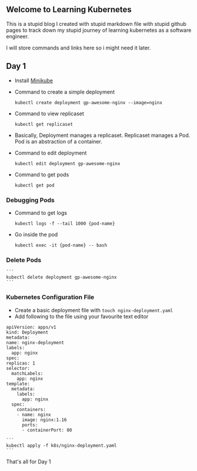 ## Welcome to Learning Kubernetes

This is a stupid blog I created with stupid markdown file with stupid github pages to track down my stupid journey of learning kubernetes as a software engineer.

I will store commands and links here so i might need it later.

## Day 1

- Install [Minikube](https://minikube.sigs.k8s.io/docs/start/)
- Command to create a simple deployment
  ```
  kubectl create deployment gp-awesome-nginx --image=nginx
  ```
- Command to view replicaset
  ```
  kubectl get replicaset
  ```

- Basically, Deployment manages a replicaset. Replicaset manages a Pod. Pod is an abstraction of a container.


- Command to edit deployment
  ```
  kubectl edit deployment gp-awesome-nginx
  ```


- Command to get pods
  ```
  kubectl get pod
  ```

### Debugging Pods

- Command to get logs
  ```
  kubectl logs -f --tail 1000 {pod-name}
  ```

- Go inside the pod
  ```
  kubectl exec -it {pod-name} -- bash
  ```

### Delete Pods
    ```
    kubectl delete deployment gp-awesome-nginx
    ```

### Kubernetes Configuration File
  - Create a basic deployment file with `touch nginx-deployment.yaml`
  - Add following to the file using your favourite text editor
  ```
apiVersion: apps/v1
kind: Deployment
metadata:
  name: nginx-deployment
  labels:
    app: nginx
spec:
  replicas: 1
  selector:
    matchLabels:
      app: nginx
  template:
    metadata:
      labels:
        app: nginx
    spec:
      containers:
      - name: nginx
        image: nginx:1.16
        ports:
        - containerPort: 80
  ```

    ```
    kubectl apply -f k8s/nginx-deployment.yaml
    ```


That's all for Day 1
